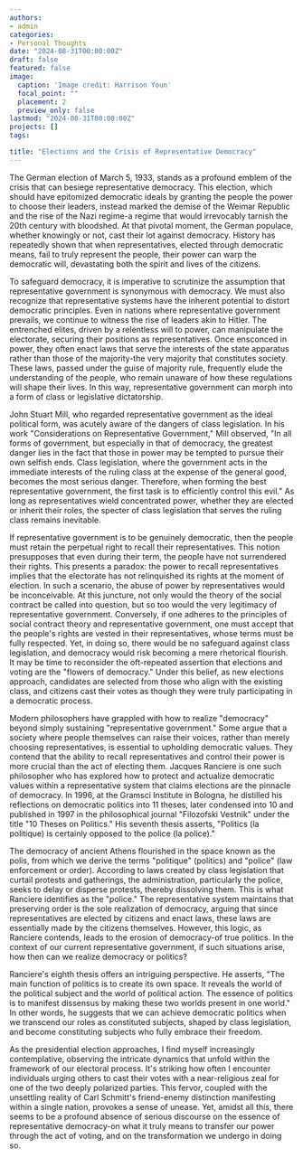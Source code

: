```yaml
---
authors:
- admin
categories:
- Personal Thoughts
date: "2024-08-31T00:00:00Z"
draft: false
featured: false
image:
  caption: 'Image credit: Harrison Youn'
  focal_point: ""
  placement: 2
  preview_only: false
lastmod: "2024-08-31T00:00:00Z"
projects: []
tags:

title: "Elections and the Crisis of Representative Democracy"
---
```

The German election of March 5, 1933, stands as a profound emblem of the crisis that can besiege representative democracy. This election, which should have epitomized democratic ideals by granting the people the power to choose their leaders, instead marked the demise of the Weimar Republic and the rise of the Nazi regime-a regime that would irrevocably tarnish the 20th century with bloodshed. At that pivotal moment, the German populace, whether knowingly or not, cast their lot against democracy. History has repeatedly shown that when representatives, elected through democratic means, fail to truly represent the people, their power can warp the democratic will, devastating both the spirit and lives of the citizens.

To safeguard democracy, it is imperative to scrutinize the assumption that representative government is synonymous with democracy. We must also recognize that representative systems have the inherent potential to distort democratic principles. Even in nations where representative government prevails, we continue to witness the rise of leaders akin to Hitler. The entrenched elites, driven by a relentless will to power, can manipulate the electorate, securing their positions as representatives. Once ensconced in power, they often enact laws that serve the interests of the state apparatus rather than those of the majority-the very majority that constitutes society. These laws, passed under the guise of majority rule, frequently elude the understanding of the people, who remain unaware of how these regulations will shape their lives. In this way, representative government can morph into a form of class or legislative dictatorship.

John Stuart Mill, who regarded representative government as the ideal political form, was acutely aware of the dangers of class legislation. In his work "Considerations on Representative Government," Mill observed, "In all forms of government, but especially in that of democracy, the greatest danger lies in the fact that those in power may be tempted to pursue their own selfish ends. Class legislation, where the government acts in the immediate interests of the ruling class at the expense of the general good, becomes the most serious danger. Therefore, when forming the best representative government, the first task is to efficiently control this evil." As long as representatives wield concentrated power, whether they are elected or inherit their roles, the specter of class legislation that serves the ruling class remains inevitable.

If representative government is to be genuinely democratic, then the people must retain the perpetual right to recall their representatives. This notion presupposes that even during their term, the people have not surrendered their rights. This presents a paradox: the power to recall representatives implies that the electorate has not relinquished its rights at the moment of election. In such a scenario, the abuse of power by representatives would be inconceivable. At this juncture, not only would the theory of the social contract be called into question, but so too would the very legitimacy of representative government. Conversely, if one adheres to the principles of social contract theory and representative government, one must accept that the people's rights are vested in their representatives, whose terms must be fully respected. Yet, in doing so, there would be no safeguard against class legislation, and democracy would risk becoming a mere rhetorical flourish. It may be time to reconsider the oft-repeated assertion that elections and voting are the "flowers of democracy." Under this belief, as new elections approach, candidates are selected from those who align with the existing class, and citizens cast their votes as though they were truly participating in a democratic process.

Modern philosophers have grappled with how to realize "democracy" beyond simply sustaining "representative government." Some argue that a society where people themselves can raise their voices, rather than merely choosing representatives, is essential to upholding democratic values. They contend that the ability to recall representatives and control their power is more crucial than the act of electing them. Jacques Ranciere is one such philosopher who has explored how to protect and actualize democratic values within a representative system that claims elections are the pinnacle of democracy. In 1996, at the Gramsci Institute in Bologna, he distilled his reflections on democratic politics into 11 theses, later condensed into 10 and published in 1997 in the philosophical journal "Filozofski Vestnik" under the title "10 Theses on Politics." His seventh thesis asserts, "Politics (la politique) is certainly opposed to the police (la police)."

The democracy of ancient Athens flourished in the space known as the polis, from which we derive the terms "politique" (politics) and "police" (law enforcement or order). According to laws created by class legislation that curtail protests and gatherings, the administration, particularly the police, seeks to delay or disperse protests, thereby dissolving them. This is what Ranciere identifies as the "police." The representative system maintains that preserving order is the sole realization of democracy, arguing that since representatives are elected by citizens and enact laws, these laws are essentially made by the citizens themselves. However, this logic, as Ranciere contends, leads to the erosion of democracy-of true politics. In the context of our current representative government, if such situations arise, how then can we realize democracy or politics?

Ranciere's eighth thesis offers an intriguing perspective. He asserts, "The main function of politics is to create its own space. It reveals the world of the political subject and the world of political action. The essence of politics is to manifest dissensus by making these two worlds present in one world." In other words, he suggests that we can achieve democratic politics when we transcend our roles as constituted subjects, shaped by class legislation, and become constituting subjects who fully embrace their freedom.

As the presidential election approaches, I find myself increasingly contemplative, observing the intricate dynamics that unfold within the framework of our electoral process. It's striking how often I encounter individuals urging others to cast their votes with a near-religious zeal for one of the two deeply polarized parties. This fervor, coupled with the unsettling reality of Carl Schmitt's friend-enemy distinction manifesting within a single nation, provokes a sense of unease. Yet, amidst all this, there seems to be a profound absence of serious discourse on the essence of representative democracy-on what it truly means to transfer our power through the act of voting, and on the transformation we undergo in doing so.

